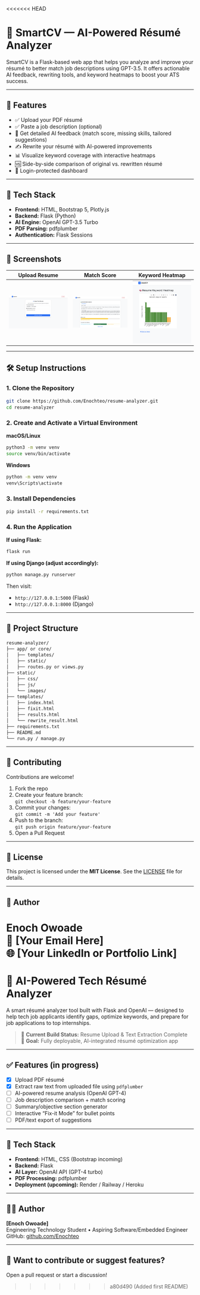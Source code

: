 <<<<<<< HEAD

# 🧠 SmartCV — AI-Powered Résumé Analyzer

SmartCV is a Flask-based web app that helps you analyze and improve your résumé to better match job descriptions using GPT-3.5. It offers actionable AI feedback, rewriting tools, and keyword heatmaps to boost your ATS success.

---

## 🚀 Features

- ✅ Upload your PDF résumé  
- ✅ Paste a job description (optional)  
- 🧠 Get detailed AI feedback (match score, missing skills, tailored suggestions)  
- ✍️ Rewrite your résumé with AI-powered improvements  
- 📊 Visualize keyword coverage with interactive heatmaps  
- 🆚 Side-by-side comparison of original vs. rewritten résumé  
- 🔐 Login-protected dashboard  

---

## 🔧 Tech Stack

- **Frontend:** HTML, Bootstrap 5, Plotly.js  
- **Backend:** Flask (Python)  
- **AI Engine:** OpenAI GPT-3.5 Turbo  
- **PDF Parsing:** pdfplumber  
- **Authentication:** Flask Sessions  

---

## 📸 Screenshots

| Upload Resume | Match Score | Keyword Heatmap |
|---|---|---|
| ![Upload](static/screenshots/upload.png) | ![Score](static/screenshots/score.png) | ![Heatmap](static/screenshots/heatmap.png) |

---

## 🛠 Setup Instructions

### 1. Clone the Repository

```bash
git clone https://github.com/Enochteo/resume-analyzer.git
cd resume-analyzer
```

### 2. Create and Activate a Virtual Environment

**macOS/Linux**
```bash
python3 -m venv venv
source venv/bin/activate
```

**Windows**
```bash
python -m venv venv
venv\Scripts\activate
```

### 3. Install Dependencies

```bash
pip install -r requirements.txt
```

### 4. Run the Application

**If using Flask:**
```bash
flask run
```

**If using Django (adjust accordingly):**
```bash
python manage.py runserver
```

Then visit:  
- `http://127.0.0.1:5000` (Flask)  
- `http://127.0.0.1:8000` (Django)

---

## 📂 Project Structure

```
resume-analyzer/
├── app/ or core/
│   ├── templates/
│   ├── static/
│   ├── routes.py or views.py
├── static/
│   ├── css/
│   ├── js/
│   └── images/
├── templates/
│   ├── index.html
│   ├── fixit.html
│   ├── results.html
│   └── rewrite_result.html
├── requirements.txt
├── README.md
└── run.py / manage.py
```

---

## 🤝 Contributing

Contributions are welcome!

1. Fork the repo  
2. Create your feature branch:  
   `git checkout -b feature/your-feature`  
3. Commit your changes:  
   `git commit -m 'Add your feature'`  
4. Push to the branch:  
   `git push origin feature/your-feature`  
5. Open a Pull Request  

---

## 📃 License

This project is licensed under the **MIT License**. See the [LICENSE](LICENSE) file for details.

---

## 👤 Author

**Enoch Owoade**  
📧 [Your Email Here]  
🌐 [Your LinkedIn or Portfolio Link]
=======
# 🧠 AI-Powered Tech Résumé Analyzer

A smart résumé analyzer tool built with Flask and OpenAI — designed to help tech job applicants identify gaps, optimize keywords, and prepare for job applications to top internships.

> 🔨 **Current Build Status:** Resume Upload & Text Extraction Complete  
> 🚀 **Goal:** Fully deployable, AI-integrated résumé optimization app 

---
## ✅ Features (in progress)

- [x] Upload PDF résumé
- [x] Extract raw text from uploaded file using `pdfplumber`
- [ ] AI-powered resume analysis (OpenAI GPT-4)
- [ ] Job description comparison + match scoring
- [ ] Summary/objective section generator
- [ ] Interactive “Fix-it Mode” for bullet points
- [ ] PDF/text export of suggestions

---
## 🧪 Tech Stack

- **Frontend:** HTML, CSS (Bootstrap incoming)
- **Backend:** Flask
- **AI Layer:** OpenAI API (GPT-4 turbo)
- **PDF Processing:** pdfplumber
- **Deployment (upcoming):** Render / Railway / Heroku

---
## 🧑‍💻 Author

**[Enoch Owoade]**  
Engineering Technology Student • Aspiring Software/Embedded Engineer  
GitHub: [github.com/Enochteo](https://github.com/Enochteo)

---

## 💬 Want to contribute or suggest features?

Open a pull request or start a discussion!
>>>>>>> a80d490 (Added first  README)
